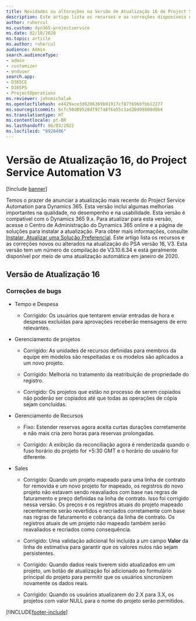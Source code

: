 ```yaml
---
title: Novidades ou alterações na Versão de Atualização 16 do Project Service Automation V3
description: Este artigo lista os recursos e as correções disponíveis na atualização do Project Service Automation versão 16, V3.
author: ruhercul
ms.custom: dyn365-projectservice
ms.date: 02/18/2020
ms.topic: article
ms.author: ruhercul
audience: Admin
search.audienceType:
- admin
- customizer
- enduser
search.app:
- D365CE
- D365PS
- ProjectOperations
ms.reviewer: johnmichalak
ms.openlocfilehash: e4429ace3d8206369b91917cf87f6968fbb12277
ms.sourcegitcommit: 6cfc50d89528df977a8f6a55c1ad39d99800d9b4
ms.translationtype: HT
ms.contentlocale: pt-BR
ms.lasthandoff: 06/03/2022
ms.locfileid: "8926486"
---
```

# <a name="project-service-automation-update-release-16-v3"></a>Versão de Atualização 16, do Project Service Automation V3

[!include [banner](../includes/psa-now-project-operations.md)]

Temos o prazer de anunciar a atualização mais recente do Project Service Automation para Dynamics 365. Esta versão inclui algumas melhorias importantes na qualidade, no desempenho e na usabilidade.  Esta versão é compatível com o Dynamics 365 9.x. Para atualizar para esta versão, acesse o Centro de Administração do Dynamics 365 online e a página de soluções para instalar a atualização. Para obter mais informações, consulte [Instalar, Atualizar uma Solução Preferencial](/dynamics365/project-service/upgrade-psa-home-page).
Este artigo lista os recursos e as correções novos ou alterados na atualização do PSA versão 16, V3. Esta versão tem um número de compilação de V3.10.6.34 e está geralmente disponível por meio de uma atualização automática em janeiro de 2020.


## <a name="update-release-16"></a>Versão de Atualização 16

### <a name="bug-fixes"></a>Correções de bugs

-   Tempo e Despesa

    -   Corrigido: Os usuários que tentarem enviar entradas de hora e despesas excluídas para aprovações receberão mensagens de erro relevantes.

-   Gerenciamento de projetos

    -   Corrigido: As unidades de recursos definidas para membros da equipe em modelos são respeitadas e os modelos são aplicados a um novo projeto.

    -   Corrigido: Melhoria no tratamento da reatribuição de propriedade do registro.

    -   Corrigido: Os projetos que estão no processo de serem copiados não poderão ser copiados até que todas as operações de cópia sejam concluídas.

-   Gerenciamento de Recursos

    -   Fixo: Estender reservas agora aceita curtas durações corretamente e não mais cria zero horas para reservas prolongadas.

    -   Corrigido: A exibição da reconciliação agora é renderizada quando o fuso horário do projeto for +5:30 GMT e o horário do usuário for diferente.

-   Sales

    -   Corrigido: Quando um projeto mapeado para uma linha de contrato for removida e um novo projeto for mapeado, os registros do novo projeto não estavam sendo reavaliados com base nas regras de faturamento e preço definidas na linha de contrato. Isso foi corrigido nessa versão. Os preços e os registros atuais do projeto mapeado recentemente serão revertidos e recriados corretamente com base nas regras de faturamento e cobrança da linha de contrato. Os registros atuais de um projeto não mapeado também serão reavaliados e recriados como consequência.

    -   Corrigido: Uma validação adicional foi incluída a um campo **Valor** da linha de estimativa para garantir que os valores nulos não sejam persistentes.

    -   Corrigido: Quando dados reais tiverem sido atualizados em um projeto, um botão de atualização foi adicionado ao formulário principal do projeto para permitir que os usuários sincronizem novamente os dados reais.

    -   Corrigido: Quando os usuários atualizarem do 2.X para 3.X, os projetos com valor NULL para o nome do projeto serão permitidos.



[!INCLUDE[footer-include](../includes/footer-banner.md)]
